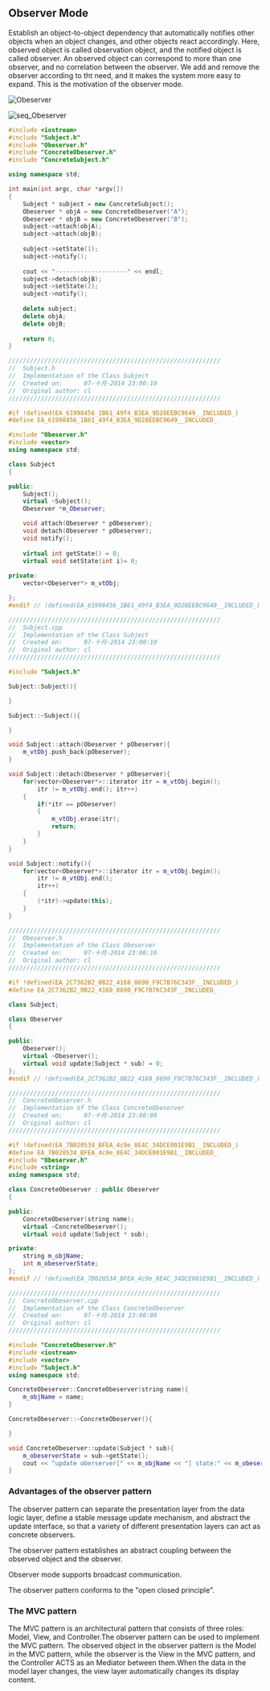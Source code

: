 ## Observer Mode

Establish an object-to-object dependency that automatically notifies other objects when an object changes, and other objects react accordingly. Here, observed object is called observation object, and the notified object  is called observer.  An observed object can correspond to more than one observer, and no correlation between the observer. We add and remove the observer according to tht need, and it makes the system more easy to expand. This is the motivation of the observer mode.

![Obeserver](https://github.com/leekeiling/Interview-basics-for-Computer-Science/blob/master/pics/Obeserver.jpg?raw=true)

![seq_Obeserver](https://github.com/leekeiling/Interview-basics-for-Computer-Science/blob/master/pics/seq_Obeserver.jpg?raw=true)

```C++
#include <iostream>
#include "Subject.h"
#include "Obeserver.h"
#include "ConcreteObeserver.h"
#include "ConcreteSubject.h"

using namespace std;

int main(int argc, char *argv[])
{
	Subject * subject = new ConcreteSubject();
	Obeserver * objA = new ConcreteObeserver("A");
	Obeserver * objB = new ConcreteObeserver("B");
	subject->attach(objA);
	subject->attach(objB);
	
	subject->setState(1);
	subject->notify();
	
	cout << "--------------------" << endl;
	subject->detach(objB);
	subject->setState(2);
	subject->notify();
	
	delete subject;
	delete objA;
	delete objB;
		
	return 0;
}
```

```C++
///////////////////////////////////////////////////////////
//  Subject.h
//  Implementation of the Class Subject
//  Created on:      07-十月-2014 23:00:10
//  Original author: cl
///////////////////////////////////////////////////////////

#if !defined(EA_61998456_1B61_49f4_B3EA_9D28EEBC9649__INCLUDED_)
#define EA_61998456_1B61_49f4_B3EA_9D28EEBC9649__INCLUDED_

#include "Obeserver.h"
#include <vector>
using namespace std;

class Subject
{

public:
	Subject();
	virtual ~Subject();
	Obeserver *m_Obeserver;

	void attach(Obeserver * pObeserver);
	void detach(Obeserver * pObeserver);
	void notify();
		
	virtual int getState() = 0;
	virtual void setState(int i)= 0;
	
private:
	vector<Obeserver*> m_vtObj;

};
#endif // !defined(EA_61998456_1B61_49f4_B3EA_9D28EEBC9649__INCLUDED_)
```

```C++
///////////////////////////////////////////////////////////
//  Subject.cpp
//  Implementation of the Class Subject
//  Created on:      07-十月-2014 23:00:10
//  Original author: cl
///////////////////////////////////////////////////////////

#include "Subject.h"

Subject::Subject(){

}

Subject::~Subject(){

}

void Subject::attach(Obeserver * pObeserver){
	m_vtObj.push_back(pObeserver);
}

void Subject::detach(Obeserver * pObeserver){
	for(vector<Obeserver*>::iterator itr = m_vtObj.begin();
		itr != m_vtObj.end(); itr++)
	{
		if(*itr == pObeserver)
		{
			m_vtObj.erase(itr);
			return;
		}			
	}
}

void Subject::notify(){
	for(vector<Obeserver*>::iterator itr = m_vtObj.begin();
		itr != m_vtObj.end();
	 	itr++)
	{	
		(*itr)->update(this);		
	}
}
```

```C++
///////////////////////////////////////////////////////////
//  Obeserver.h
//  Implementation of the Class Obeserver
//  Created on:      07-十月-2014 23:00:10
//  Original author: cl
///////////////////////////////////////////////////////////

#if !defined(EA_2C7362B2_0B22_4168_8690_F9C7B76C343F__INCLUDED_)
#define EA_2C7362B2_0B22_4168_8690_F9C7B76C343F__INCLUDED_

class Subject;

class Obeserver
{

public:
	Obeserver();
	virtual ~Obeserver();
	virtual void update(Subject * sub) = 0;
};
#endif // !defined(EA_2C7362B2_0B22_4168_8690_F9C7B76C343F__INCLUDED_)
```

```C++
///////////////////////////////////////////////////////////
//  ConcreteObeserver.h
//  Implementation of the Class ConcreteObeserver
//  Created on:      07-十月-2014 23:00:09
//  Original author: cl
///////////////////////////////////////////////////////////

#if !defined(EA_7B020534_BFEA_4c9e_8E4C_34DCE001E9B1__INCLUDED_)
#define EA_7B020534_BFEA_4c9e_8E4C_34DCE001E9B1__INCLUDED_
#include "Obeserver.h"
#include <string>
using namespace std;

class ConcreteObeserver : public Obeserver
{

public:
	ConcreteObeserver(string name);
	virtual ~ConcreteObeserver();
	virtual void update(Subject * sub);

private:
	string m_objName;
	int m_obeserverState;
};
#endif // !defined(EA_7B020534_BFEA_4c9e_8E4C_34DCE001E9B1__INCLUDED_)
```

```C++
///////////////////////////////////////////////////////////
//  ConcreteObeserver.cpp
//  Implementation of the Class ConcreteObeserver
//  Created on:      07-十月-2014 23:00:09
//  Original author: cl
///////////////////////////////////////////////////////////

#include "ConcreteObeserver.h"
#include <iostream>
#include <vector>
#include "Subject.h"
using namespace std;

ConcreteObeserver::ConcreteObeserver(string name){
	m_objName = name;
}

ConcreteObeserver::~ConcreteObeserver(){

}

void ConcreteObeserver::update(Subject * sub){
	m_obeserverState = sub->getState();
	cout << "update oberserver[" << m_objName << "] state:" << m_obeserverState << endl;
}
```

### Advantages of the observer pattern

The observer pattern can separate the presentation layer from the data logic layer, define a stable message update mechanism, and abstract the update interface, so that a variety of different presentation layers can act as concrete observers.

The observer pattern establishes an abstract coupling between the observed object and the observer.

Observer mode supports broadcast communication.

The observer pattern conforms to the "open closed principle".

### The MVC pattern

The MVC pattern is an architectural pattern that consists of three roles: Model, View, and Controller.The observer pattern can be used to implement the MVC pattern. The observed object in the observer pattern is the Model in the MVC pattern, while the observer is the View in the MVC pattern, and the Controller ACTS as an Mediator between them.When the data in the model layer changes, the view layer automatically changes its display content.
